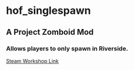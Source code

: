 # hof_singlespawn
## A Project Zomboid Mod
### Allows players to only spawn in Riverside.

[Steam Workshop Link](https://steamcommunity.com/sharedfiles/filedetails/?id=2697751580)